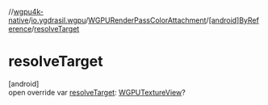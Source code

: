 //[wgpu4k-native](../../../../index.md)/[io.ygdrasil.wgpu](../../index.md)/[WGPURenderPassColorAttachment](../index.md)/[[android]ByReference](index.md)/[resolveTarget](resolve-target.md)

# resolveTarget

[android]\
open override var [resolveTarget](resolve-target.md): [WGPUTextureView](../../-w-g-p-u-texture-view/index.md)?
